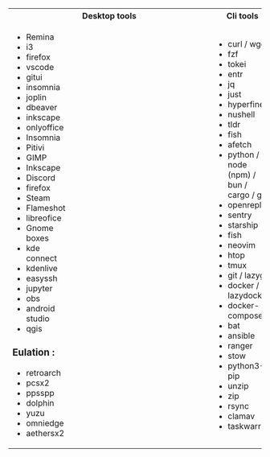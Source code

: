 <table>
<tr>
<th> Desktop tools </th>
<th> Cli tools </th>
</tr>
<tr>
<td style="padding-right:30vw">

- Remina
- i3
- firefox
- vscode
- gitui
- insomnia
- joplin
- dbeaver
- inkscape
- onlyoffice
- Insomnia
- Pitivi
- GIMP
- Inkscape
- Discord
- firefox
- Steam
- Flameshot
- libreofice
- Gnome boxes
- kde connect
- kdenlive
- easyssh
- jupyter
- obs
- android studio
- qgis

### Eulation : 
- retroarch  
- pcsx2
- ppsspp
- dolphin
- yuzu
- omniedge
- aethersx2


</td>
<td>

- curl / wget
- fzf
- tokei
- entr
- jq
- just
- hyperfine
- nushell
- tldr
- fish
- afetch
- python / node (npm) / bun / cargo / go
- openreplay
- sentry
- starship
- fish
- neovim
- htop
- tmux
- git / lazygit
- docker / lazydocker
- docker-compose
- bat
- ansible
- ranger
- stow
- python3-pip
- unzip
- zip
- rsync
- clamav
- taskwarrior
</td>
</tr>
</table>